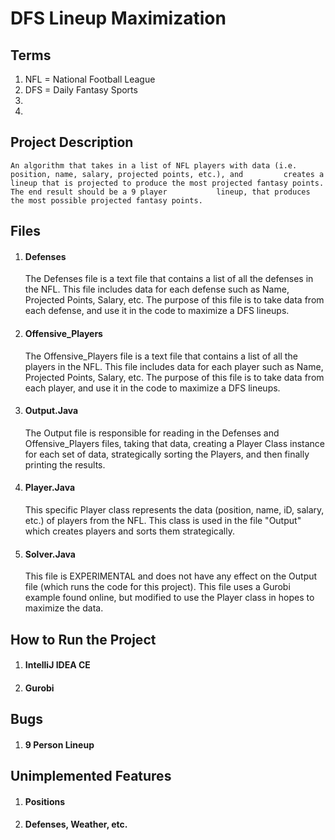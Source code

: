 # DFS Lineup Maximization

## Terms

1. NFL = National Football League
2. DFS = Daily Fantasy Sports
3. 
4.

## Project Description

    An algorithm that takes in a list of NFL players with data (i.e. position, name, salary, projected points, etc.), and         creates a lineup that is projected to produce the most projected fantasy points. The end result should be a 9 player           lineup, that produces the most possible projected fantasy points.

## Files

1. #### Defenses

    The Defenses file is a text file that contains a list of all the defenses in the NFL. This file includes data for each         defense such as Name, Projected Points, Salary, etc. The purpose of this file is to take data from each defense, and           use it in the code to maximize a DFS lineups. 

2. #### Offensive_Players

    The Offensive_Players file is a text file that contains a list of all the players in the NFL. This file includes data for     each player such as Name, Projected Points, Salary, etc. The purpose of this file is to take data from each player, and       use it in the code to maximize a DFS lineups.

3. #### Output.Java

    The Output file is responsible for reading in the Defenses and Offensive_Players files, taking that data, creating a           Player Class instance for each set of data, strategically sorting the Players, and then finally printing the results.

4. #### Player.Java

    This specific Player class represents the data (position, name, iD, salary, etc.) of players from the NFL.
    This class is used in the file "Output" which creates players and sorts them strategically.  

5. #### Solver.Java

    This file is EXPERIMENTAL and does not have any effect on the Output file (which runs the code for this project).
    This file uses a Gurobi example found online, but modified to use the Player class in hopes to maximize the data.

## How to Run the Project

1. #### IntelliJ IDEA CE

2. #### Gurobi

## Bugs

1. #### 9 Person Lineup

## Unimplemented Features

1. #### Positions

2. #### Defenses, Weather, etc.
